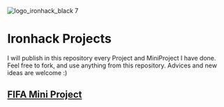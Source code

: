 ![logo_ironhack_black 7](https://user-images.githubusercontent.com/23629340/40541063-a07a0a8a-601a-11e8-91b5-2f13e4e6b441.png)

# Ironhack Projects

I will publish in this repository every Project and MiniProject I have done.
Feel free to fork, and use anything from this repository.
Advices and new ideas are welcome :)

## [FIFA Mini Project](https://github.com/jesus-jpeg/IronhackProjects/tree/main/FIFA-project)

